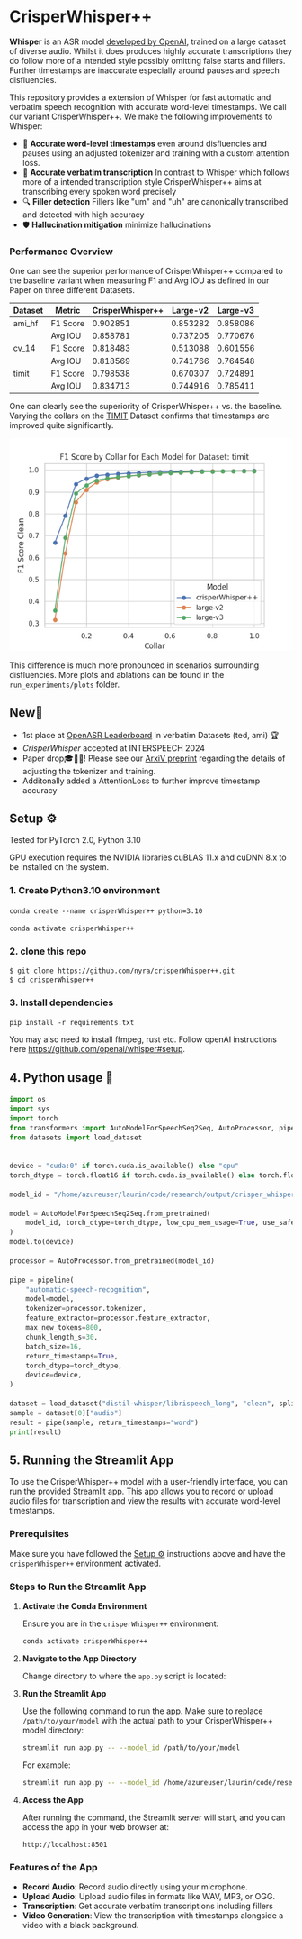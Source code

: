 # CrisperWhisper++

**Whisper** is an ASR model [developed by OpenAI](https://github.com/openai/whisper), trained on a large dataset of diverse audio. Whilst it does produces highly accurate transcriptions they do follow more of a intended style possibly omitting false starts and fillers. Further timestamps are inaccurate especially around pauses and speech disfluencies.

This repository provides a extension of Whisper for fast automatic and verbatim speech recognition with accurate word-level timestamps. We call our variant CrisperWhisper++.  We make the following improvements to Whisper:

- 🎯 **Accurate word-level timestamps** even around disfluencies and pauses using an adjusted tokenizer and training with a custom attention loss.
- 📝 **Accurate verbatim transcription** In contrast to Whisper which follows more of a intended transcription style CrisperWhisper++ aims at transcribing every spoken word precisely
- 🔍 **Filler detection** Fillers like "um" and "uh" are canonically transcribed and detected with high accuracy
- 🛡️ **Hallucination mitigation** minimize hallucinations 

### Performance Overview

One can see the superior performance of CrisperWhisper++ compared to the baseline variant when measuring F1 and Avg IOU as defined in our Paper on three different Datasets.

| Dataset                          | Metric     | CrisperWhisper++ | Large-v2 | Large-v3 |
|----------------------------------|------------|------------------|----------|----------|
| ami_hf                           | F1 Score   | 0.902851         | 0.853282 | 0.858086 |
|                                  | Avg IOU    | 0.858781         | 0.737205 | 0.770676 |
| cv_14                            | F1 Score   | 0.818483         | 0.513088 | 0.601556 |
|                                  | Avg IOU    | 0.818569         | 0.741766 | 0.764548 |
| timit                            | F1 Score   | 0.798538         | 0.670307 | 0.724891 |
|                                  | Avg IOU    | 0.834713         | 0.744916 | 0.785411 |



 One can clearly see the superiority of CrisperWhisper++ vs. the baseline. 
 Varying the collars on the [TIMIT](https://catalog.ldc.upenn.edu/LDC93S1) Dataset confirms that timestamps are improved quite significantly. 
 
![Average F1 Score and IOU vs. Number of Heads](run_experiments/plots/Average_F1_vs_collar_dataset_timit.png)

This difference is much more pronounced in scenarios surrounding disfluencies. More plots and ablations can be found in the `run_experiments/plots` folder.



<h2 align="left", id="highlights">New🚨</h2>

- 1st place at [OpenASR Leaderboard](https://huggingface.co/spaces/hf-audio/open_asr_leaderboard) in verbatim Datasets (ted, ami) 🏆
- _CrisperWhisper_ accepted at INTERSPEECH 2024
- Paper drop🎓👨‍🏫! Please see our [ArxiV preprint](.....) regarding the details of adjusting the tokenizer and training.
- Additonally added a AttentionLoss to further improve timestamp accuracy



<h2 align="left" id="setup">Setup ⚙️</h2>
Tested for PyTorch 2.0, Python 3.10

GPU execution requires the NVIDIA libraries cuBLAS 11.x and cuDNN 8.x to be installed on the system.

### 1. Create Python3.10 environment

`conda create --name crisperWhisper++ python=3.10`

`conda activate crisperWhisper++`

### 2. clone this repo

```
$ git clone https://github.com/nyra/crisperWhisper++.git
$ cd crisperWhisper++
```

### 3. Install dependencies

`pip install -r requirements.txt`

You may also need to install ffmpeg, rust etc. Follow openAI instructions here https://github.com/openai/whisper#setup.


## 4. Python usage  🐍

```python
import os
import sys
import torch
from transformers import AutoModelForSpeechSeq2Seq, AutoProcessor, pipeline
from datasets import load_dataset


device = "cuda:0" if torch.cuda.is_available() else "cpu"
torch_dtype = torch.float16 if torch.cuda.is_available() else torch.float32

model_id = "/home/azureuser/laurin/code/research/output/crisper_whisper_timestamp_finetuned"

model = AutoModelForSpeechSeq2Seq.from_pretrained(
    model_id, torch_dtype=torch_dtype, low_cpu_mem_usage=True, use_safetensors=True
)
model.to(device)

processor = AutoProcessor.from_pretrained(model_id)

pipe = pipeline(
    "automatic-speech-recognition",
    model=model,
    tokenizer=processor.tokenizer,
    feature_extractor=processor.feature_extractor,
    max_new_tokens=800,
    chunk_length_s=30,
    batch_size=16,
    return_timestamps=True,
    torch_dtype=torch_dtype,
    device=device,
)

dataset = load_dataset("distil-whisper/librispeech_long", "clean", split="validation")
sample = dataset[0]["audio"]
result = pipe(sample, return_timestamps="word")
print(result)
```

## 5. Running the Streamlit App

To use the CrisperWhisper++ model with a user-friendly interface, you can run the provided Streamlit app. This app allows you to record or upload audio files for transcription and view the results with accurate word-level timestamps.

### Prerequisites

Make sure you have followed the [Setup ⚙️](#setup) instructions above and have the `crisperWhisper++` environment activated.

### Steps to Run the Streamlit App

1. **Activate the Conda Environment**

    Ensure you are in the `crisperWhisper++` environment:
    ```sh
    conda activate crisperWhisper++
    ```

2. **Navigate to the App Directory**

    Change directory to where the `app.py` script is located:


3. **Run the Streamlit App**

    Use the following command to run the app. Make sure to replace `/path/to/your/model` with the actual path to your CrisperWhisper++ model directory:
    ```sh
    streamlit run app.py -- --model_id /path/to/your/model
    ```

    For example:
    ```sh
    streamlit run app.py -- --model_id /home/azureuser/laurin/code/research/output/crisper_whisper++
    ```

4. **Access the App**

    After running the command, the Streamlit server will start, and you can access the app in your web browser at:
    ```
    http://localhost:8501
    ```

### Features of the App

- **Record Audio**: Record audio directly using your microphone.
- **Upload Audio**: Upload audio files in formats like WAV, MP3, or OGG.
- **Transcription**: Get accurate verbatim transcriptions including fillers
- **Video Generation**: View the transcription with timestamps alongside a video with a black background.

